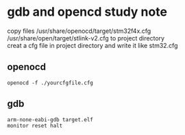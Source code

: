 # gdb and opencd study note
copy files /usr/share/openocd/target/stm32f4x.cfg /usr/share/open/target/stlink-v2.cfg to project directory  
creat a cfg file in project directory and write it like stm32.cfg

## openocd
```
openocd -f ./yourcfgfile.cfg
```
## gdb
```
arm-none-eabi-gdb target.elf
monitor reset halt
```
